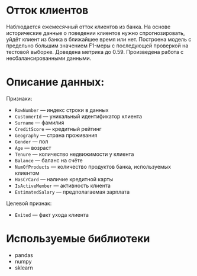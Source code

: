# Отток клиентов
Наблюдается ежемесячный отток клиентов из банка.  На основе исторические данные о поведении клиентов нужно спрогнозировать, уйдёт клиент из банка в ближайшее время или нет. Построена модель с предельно большим значением F1-меры с последующей проверкой на тестовой выборке. Доведена метрика до 0.59. Произведена работа с несбалансированными данными.

# Описание данных:

Признаки:
- `RowNumber` — индекс строки в данных
- `CustomerId` — уникальный идентификатор клиента
- `Surname` — фамилия
- `CreditScore` — кредитный рейтинг
- `Geography` — страна проживания
- `Gender` — пол
- `Age` — возраст
- `Tenure` — количество недвижимости у клиента
- `Balance` — баланс на счёте
- `NumOfProducts` — количество продуктов банка, используемых клиентом
- `HasCrCard` — наличие кредитной карты
- `IsActiveMember` — активность клиента
- `EstimatedSalary` — предполагаемая зарплата

Целевой признак:
- `Exited` — факт ухода клиента

# Используемые библиотеки
- pandas
- numpy
- sklearn
